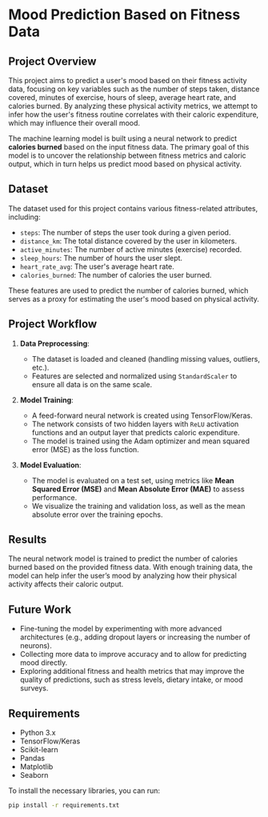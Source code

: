 # Mood Prediction Based on Fitness Data

## Project Overview
This project aims to predict a user's mood based on their fitness activity data, focusing on key variables such as the number of steps taken, distance covered, minutes of exercise, hours of sleep, average heart rate, and calories burned. By analyzing these physical activity metrics, we attempt to infer how the user's fitness routine correlates with their caloric expenditure, which may influence their overall mood.

The machine learning model is built using a neural network to predict **calories burned** based on the input fitness data. The primary goal of this model is to uncover the relationship between fitness metrics and caloric output, which in turn helps us predict mood based on physical activity.

## Dataset
The dataset used for this project contains various fitness-related attributes, including:
- `steps`: The number of steps the user took during a given period.
- `distance_km`: The total distance covered by the user in kilometers.
- `active_minutes`: The number of active minutes (exercise) recorded.
- `sleep_hours`: The number of hours the user slept.
- `heart_rate_avg`: The user's average heart rate.
- `calories_burned`: The number of calories the user burned.

These features are used to predict the number of calories burned, which serves as a proxy for estimating the user's mood based on physical activity.

## Project Workflow
1. **Data Preprocessing**: 
   - The dataset is loaded and cleaned (handling missing values, outliers, etc.).
   - Features are selected and normalized using `StandardScaler` to ensure all data is on the same scale.
   
2. **Model Training**:
   - A feed-forward neural network is created using TensorFlow/Keras.
   - The network consists of two hidden layers with `ReLU` activation functions and an output layer that predicts caloric expenditure.
   - The model is trained using the Adam optimizer and mean squared error (MSE) as the loss function.

3. **Model Evaluation**:
   - The model is evaluated on a test set, using metrics like **Mean Squared Error (MSE)** and **Mean Absolute Error (MAE)** to assess performance.
   - We visualize the training and validation loss, as well as the mean absolute error over the training epochs.

## Results
The neural network model is trained to predict the number of calories burned based on the provided fitness data. With enough training data, the model can help infer the user’s mood by analyzing how their physical activity affects their caloric output.

## Future Work
- Fine-tuning the model by experimenting with more advanced architectures (e.g., adding dropout layers or increasing the number of neurons).
- Collecting more data to improve accuracy and to allow for predicting mood directly.
- Exploring additional fitness and health metrics that may improve the quality of predictions, such as stress levels, dietary intake, or mood surveys.

## Requirements
- Python 3.x
- TensorFlow/Keras
- Scikit-learn
- Pandas
- Matplotlib
- Seaborn

To install the necessary libraries, you can run:
```bash
pip install -r requirements.txt
